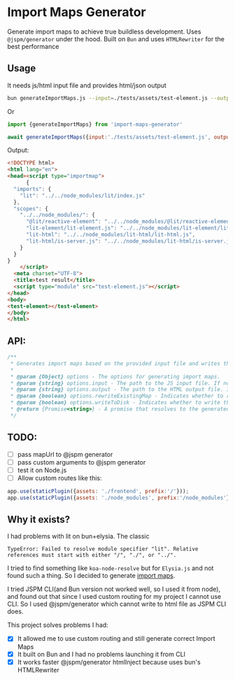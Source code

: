 # Import Maps Generator

Generate import maps to achieve true buildless development. Uses `@jspm/generator` under the hood. Built on `Bun` and uses `HTMLRewriter` for the best performance
## Usage
It needs js/html input file and provides html/json output
```bash
bun generateImportMaps.js --input=./tests/assets/test-element.js --output=./tests/assets/test.html
```
Or
```js
import {generateImportMaps} from 'import-maps-generator'

await generateImportMaps({input:'./tests/assets/test-element.js', output:'./tests/assets/testResult.html'})
```
Output:
```html
<!DOCTYPE html>
<html lang="en">
<head><script type="importmap">
      {
  "imports": {
    "lit": "../../node_modules/lit/index.js"
  },
  "scopes": {
    "../../node_modules/": {
      "@lit/reactive-element": "../../node_modules/@lit/reactive-element/reactive-element.js",
      "lit-element/lit-element.js": "../../node_modules/lit-element/lit-element.js",
      "lit-html": "../../node_modules/lit-html/lit-html.js",
      "lit-html/is-server.js": "../../node_modules/lit-html/is-server.js"
    }
  }
}
    </script>
  <meta charset="UTF-8">
  <title>test result</title>
  <script type="module" src="test-element.js"></script>
</head>
<body>
<test-element></test-element>
</body>
</html>
```
## API:
```js
/**
 * Generates import maps based on the provided input file and writes the result to the output file.
 *
 * @param {Object} options - The options for generating import maps.
 * @param {string} options.input - The path to the JS input file. If not provided, the value from the `process.env.input` environment variable is used.
 * @param {string} options.output - The path to the HTML output file. If not provided, the value from the `process.env.output` environment variable is used.
 * @param {boolean} options.rewriteExistingMap - Indicates whether to rewrite the Import Maps of the HTML output file with the generated import maps. If not provided, the value from the `process.env.rewriteExistingMap` environment variable is used. Defaults to `true`.
 * @param {boolean} options.writeToDisk - Indicates whether to write the Output to disk. If not provided, the value from the `process.env.rewriteExistingMap` environment variable is used. Defaults to `true`.
 * @return {Promise<string>} - A promise that resolves to the generated import map as a string if `output` is not provided.
 */
```

## TODO:
- [ ] pass mapUrl to @jspm generator
- [ ] pass custom arguments to @jspm generator
- [ ] test it on Node.js
- [ ] Allow custom routes like this:
```js 
app.use(staticPlugin({assets: './frontend', prefix:'/'}));
app.use(staticPlugin({assets: './node_modules', prefix:'/node_modules'}));
```

    
## Why it exists?
I had problems with lit on bun+elysia. The classic 
```
TypeError: Failed to resolve module specifier "lit". Relative references must start with either "/", "./", or "../".
```
I tried to find something like `koa-node-resolve` but for `Elysia.js` and not found such a thing. So I decided to generate [import maps](https://github.com/WICG/import-maps).

I tried JSPM CLI(and Bun version not worked well, so I used it from node), and found out that since I used custom routing for my project I cannot use CLI. So I used @jspm/generator which cannot write to html file as JSPM CLI does.

This project solves problems I had:
- [x] It allowed me to use custom routing and still generate correct Import Maps
- [x] It built on Bun and I had no problems launching it from CLI
- [x] It works faster @jspm/generator htmlInject because uses bun's HTMLRewriter